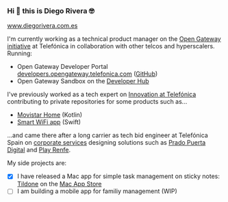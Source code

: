 ### Hi 👋 this is Diego Rivera 🤓
www.diegorivera.com.es

I'm currently working as a technical product manager on the [Open Gateway initiative](https://opengateway.telefonica.com/en) at Telefónica in collaboration with other telcos and hyperscalers. Running:
- Open Gateway Developer Portal [developers.opengateway.telefonica.com](https://developers.opengateway.telefonica.com) ([GitHub](https://github.com/Telefonica/opengateway-developers-website))
- Open Gateway Sandbox on the [Developer Hub](https://opengateway.telefonica.com/en/developer-hub)

I've previously worked as a tech expert on [Innovation at Telefónica](https://github.com/Telefonica) contributing to private repositories for some products such as...
- [Movistar Home](https://aura.telefonica.com/movistar-home) (Kotlin)
- [Smart WiFi app](https://www.movistar.es/particulares/movil/servicios/app-smartwifi/) (Swift)

...and came there after a long carrier as tech bid engineer at Telefónica Spain on [corporate services](https://www.telefonica.com/en/services/business-services/corporate/) designing solutions such as [Prado Puerta Digital](https://www.museodelprado.es/actualidad/noticia/el-museo-nacional-del-prado-confia-en-telefonica/8e2e93fe-d827-38c6-570f-720fb7b833cf) and [Play Renfe](https://www.renfe.com/es/en/viajar/el-viaje/on-board/playrenfe/que-es-play-renfe).

My side projects are:
- [x] I have released a Mac app for simple task management on sticky notes: [Tildone](https://github.com/diegotid/tildone) on the [Mac App Store](https://apps.apple.com/us/app/tildone/id6473126292)
- [ ] I am building a mobile app for familiy management (WIP)
